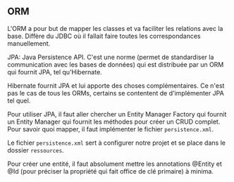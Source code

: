## ORM

L'ORM a pour but de mapper les classes et va faciliter les relations avec la base.
Diffère du JDBC où il fallait faire toutes les correspondances manuellement.

JPA: Java Persistence API.
C'est une norme (permet de standardiser la communication avec les bases de données) qui est distribuée par un ORM qui fournit JPA, tel qu'Hibernate.

Hibernate fournit JPA et lui apporte des choses complémentaires. Ce n'est pas le cas de tous les ORMs, certains se contentent de d'implémenter JPA tel quel.

Pour utiliser JPA, il faut aller chercher un Entity Manager Factory qui fournit un Entity Manager qui fournit les méthodes pour créer un CRUD complet. Pour savoir quoi mapper, il faut implémenter le fichier `persistence.xml`.

Le fichier `persistence.xml` sert à configurer notre projet et se place dans le dossier `ressources`.

Pour créer une entité, il faut absolument mettre les annotations @Entity et @Id (pour préciser la propriété qui fait office de clé primaire) à minima.

